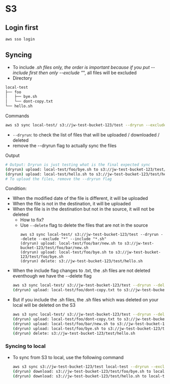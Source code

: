 # S3

## Login first
```sh
aws sso login
```

## Syncing
- To include *.sh files only, the order is important because if you put --include first then only --exclude "*", all files will be excluded
- Directory
```sh
local-test
├── foo
│   ├── bye.sh
│   └── dont-copy.txt
└── hello.sh
```
Commands
```sh
aws s3 sync local-test/ s3://jw-test-bucket-123/test --dryrun --exclude "*" --include "*.sh"
```
- `--dryrun`: to check the list of files that will be uploaded / downloaded / deleted
- remove the --dryrun flag to actually sync the files

Output
```sh
# Output: Dryrun is just testing what is the final expected sync
(dryrun) upload: local-test/foo/bye.sh to s3://jw-test-bucket-123/test/foo/bye.sh
(dryrun) upload: local-test/hello.sh to s3://jw-test-bucket-123/test/hello.sh
# To upload the files, remove the --dryrun flag
```

Condition:
- When the modified date of the file is different, it will be uploaded
- When the file is not in the destination, it will be uploaded
- When the file is in the destination but not in the source, it will not be deleted
  - How to fix?
  - Use `--delete` flag to delete the files that are not in the source
    ```
    aws s3 sync local-test/ s3://jw-test-bucket-123/test --dryrun --delete --exclude "*" --include "*.sh"
    (dryrun) upload: local-test/foo/bar/new.sh to s3://jw-test-bucket-123/test/foo/bar/new.sh
    (dryrun) upload: local-test/foo/bye.sh to s3://jw-test-bucket-123/test/foo/bye.sh
    (dryrun) delete: s3://jw-test-bucket-123/test/hello.sh
    ```
- When the include flag changes to .txt, the .sh files are not deleted eventhough we have the --delete flag
  ```sh
  aws s3 sync local-test/ s3://jw-test-bucket-123/test --dryrun --delete --exclude "*" --include "*.txt"
  (dryrun) upload: local-test/foo/dont-copy.txt to s3://jw-test-bucket-123/test/foo/dont-copy.txt
  ```
- But if you include the .sh files, the .sh files which was deleted on your local will be deleted on the S3
  ```sh
  aws s3 sync local-test/ s3://jw-test-bucket-123/test --dryrun --delete --exclude "*" --include "*.txt" --include "*.sh"
  (dryrun) upload: local-test/foo/dont-copy.txt to s3://jw-test-bucket-123/test/foo/dont-copy.txt
  (dryrun) upload: local-test/foo/bar/new.sh to s3://jw-test-bucket-123/test/foo/bar/new.sh
  (dryrun) upload: local-test/foo/bye.sh to s3://jw-test-bucket-123/test/foo/bye.sh
  (dryrun) delete: s3://jw-test-bucket-123/test/hello.sh
  ```

### Syncing to local
- To sync from S3 to local, use the following command
  ```sh
  aws s3 sync s3://jw-test-bucket-123/test local-test --dryrun --exclude "*" --include "*.sh"
  (dryrun) download: s3://jw-test-bucket-123/test/foo/bye.sh to local-test/foo/bye.sh
  (dryrun) download: s3://jw-test-bucket-123/test/hello.sh to local-test/hello.sh
  ```